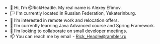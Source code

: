 - 👋 Hi, I’m @RickHeadle. My real name is Alexey Efimov.
- :white_flag: I'm currently located in Russian Federation, Yekaterinburg.
- 👀 I’m interested in remote work and relocation offers.
- 🌱 I’m currently learning Java Advanced course and Spring Framework.
- 💞️ I’m looking to collaborate on small developer meetings.
- 📫 You can reach me by email - Rick_Headle@rambler.ru

<!---
RickHeadle/RickHeadle is a ✨ special ✨ repository because its `README.md` (this file) appears on your GitHub profile.
You can click the Preview link to take a look at your changes.
--->
